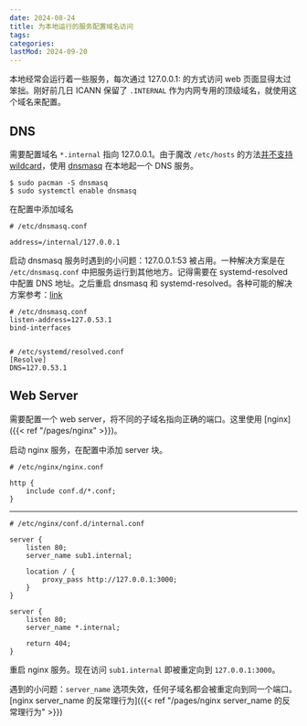 ```yaml
---
date: 2024-08-24
title: 为本地运行的服务配置域名访问
tags:
categories:
lastMod: 2024-09-20
---
```

本地经常会运行着一些服务，每次通过 127.0.0.1:<port> 的方式访问 web 页面显得太过笨拙。刚好前几日 ICANN 保留了 `.INTERNAL` 作为内网专用的顶级域名，就使用这个域名来配置。

## DNS

需要配置域名 `*.internal` 指向 127.0.0.1。由于魔改 `/etc/hosts` 的方法[并不支持 wildcard](https://serverfault.com/questions/118378/in-my-etc-hosts-file-on-linux-osx-how-do-i-do-a-wildcard-subdomain)，使用 [dnsmasq](https://thekelleys.org.uk/dnsmasq/doc.html) 在本地起一个 DNS 服务。

```shell-session
$ sudo pacman -S dnsmasq
$ sudo systemctl enable dnsmasq
```

在配置中添加域名
```
# /etc/dnsmasq.conf

address=/internal/127.0.0.1
```

启动 dnsmasq 服务时遇到的小问题：127.0.0.1:53 被占用。一种解决方案是在 `/etc/dnsmasq.conf` 中把服务运行到其他地方。记得需要在 systemd-resolved 中配置 DNS 地址。之后重启 dnsmasq 和 systemd-resolved。各种可能的解决方案参考：[link](https://askubuntu.com/questions/191226/dnsmasq-failed-to-create-listening-socket-for-port-53-address-already-in-use)
```
# /etc/dnsmasq.conf
listen-address=127.0.53.1
bind-interfaces


# /etc/systemd/resolved.conf
[Resolve]
DNS=127.0.53.1
```

## Web Server

需要配置一个 web server，将不同的子域名指向正确的端口。这里使用 [nginx]({{< ref "/pages/nginx" >}})。

启动 nginx 服务，在配置中添加 server 块。
```nginx
# /etc/nginx/nginx.conf

http {
	include conf.d/*.conf;
}
```
---
```nginx
# /etc/nginx/conf.d/internal.conf

server {
    listen 80;
    server_name sub1.internal;

    location / {
        proxy_pass http://127.0.0.1:3000;
    }
}

server {
    listen 80;
    server_name *.internal;
    
	return 404;
}
```

重启 nginx 服务。现在访问 `sub1.internal` 即被重定向到 `127.0.0.1:3000`。

遇到的小问题：`server_name` 选项失效，任何子域名都会被重定向到同一个端口。 [nginx server_name 的反常理行为]({{< ref "/pages/nginx server_name 的反常理行为" >}})
